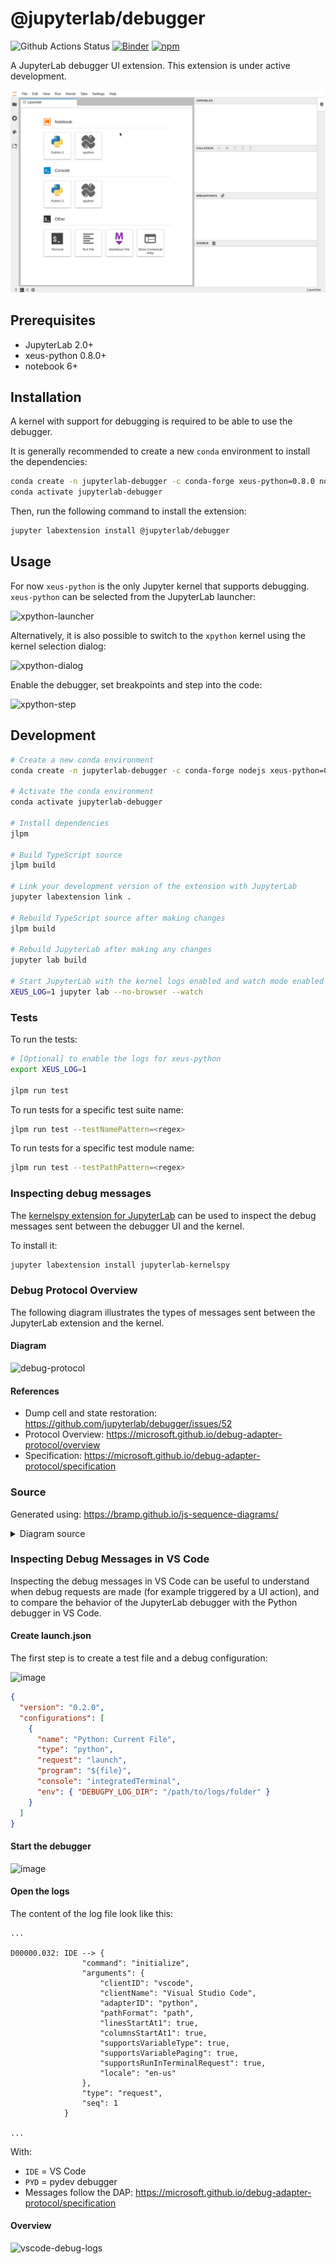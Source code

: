 # @jupyterlab/debugger

![Github Actions Status](https://github.com/jupyterlab/debugger/workflows/Tests/badge.svg)
[![Binder](https://mybinder.org/badge_logo.svg)](https://mybinder.org/v2/gh/jupyterlab/debugger/stable?urlpath=/lab/tree/examples/index.ipynb)
[![npm](https://img.shields.io/npm/v/@jupyterlab/debugger.svg)](https://www.npmjs.com/package/@jupyterlab/debugger)

A JupyterLab debugger UI extension. This extension is under active development.

![screencast](./screencast.gif)

## Prerequisites

- JupyterLab 2.0+
- xeus-python 0.8.0+
- notebook 6+

## Installation

A kernel with support for debugging is required to be able to use the debugger.

It is generally recommended to create a new `conda` environment to install the dependencies:

```bash
conda create -n jupyterlab-debugger -c conda-forge xeus-python=0.8.0 notebook=6 jupyterlab=2 ptvsd nodejs
conda activate jupyterlab-debugger
```

Then, run the following command to install the extension:

```bash
jupyter labextension install @jupyterlab/debugger
```

## Usage

For now `xeus-python` is the only Jupyter kernel that supports debugging. `xeus-python` can be selected from the JupyterLab launcher:

![xpython-launcher](https://user-images.githubusercontent.com/591645/75235047-f8080f00-57bb-11ea-80c1-d422b9ff4ad4.png)

Alternatively, it is also possible to switch to the `xpython` kernel using the kernel selection dialog:

![xpython-dialog](https://user-images.githubusercontent.com/591645/80113902-2bc8a080-8583-11ea-8a8c-c7c0932107ae.gif)

Enable the debugger, set breakpoints and step into the code:

![xpython-step](https://user-images.githubusercontent.com/591645/80114105-70ecd280-8583-11ea-82b1-ca2e84a4ae0f.gif)

## Development

```bash
# Create a new conda environment
conda create -n jupyterlab-debugger -c conda-forge nodejs xeus-python=0.8.0 ptvsd jupyterlab=2

# Activate the conda environment
conda activate jupyterlab-debugger

# Install dependencies
jlpm

# Build TypeScript source
jlpm build

# Link your development version of the extension with JupyterLab
jupyter labextension link .

# Rebuild TypeScript source after making changes
jlpm build

# Rebuild JupyterLab after making any changes
jupyter lab build

# Start JupyterLab with the kernel logs enabled and watch mode enabled
XEUS_LOG=1 jupyter lab --no-browser --watch
```

### Tests

To run the tests:

```bash
# [Optional] to enable the logs for xeus-python
export XEUS_LOG=1

jlpm run test
```

To run tests for a specific test suite name:

```bash
jlpm run test --testNamePattern=<regex>
```

To run tests for a specific test module name:

```bash
jlpm run test --testPathPattern=<regex>
```

### Inspecting debug messages

The [kernelspy extension for JupyterLab](https://github.com/vidartf/jupyterlab-kernelspy) can be used to inspect the debug messages sent between the debugger UI and the kernel.

To install it:

```bash
jupyter labextension install jupyterlab-kernelspy
```

### Debug Protocol Overview

The following diagram illustrates the types of messages sent between the JupyterLab extension and the kernel.

#### Diagram

![debug-protocol](https://user-images.githubusercontent.com/591645/88048217-3cbd8980-cb53-11ea-8778-b8015014a230.png)

#### References

- Dump cell and state restoration: https://github.com/jupyterlab/debugger/issues/52
- Protocol Overview: https://microsoft.github.io/debug-adapter-protocol/overview
- Specification: https://microsoft.github.io/debug-adapter-protocol/specification

### Source

Generated using: https://bramp.github.io/js-sequence-diagrams/

<details><summary>Diagram source</summary>
<pre>
user->JupyterLab: open notebook

JupyterLab->JupyterLab: check 'debugger' key\nin the kernel spec

JupyterLab->user: show toggle button\nif 'debugger'

user->JupyterLab: enable debugging

JupyterLab->kernel: debugInfo request

kernel->JupyterLab: debugInfo response

user->JupyterLab: start debugger

JupyterLab->kernel: initialize request

kernel->JupyterLab: initialize response

JupyterLab->kernel: attach request

kernel->JupyterLab: attach response

Note right of kernel: debugger started

user->JupyterLab: add breakpoints\n(click on gutters)

JupyterLab->kernel: dumpCell request

kernel->JupyterLab: dumpCell response

JupyterLab->kernel: setBreakpoints request

kernel->JupyterLab: breakpoints response

JupyterLab->kernel: configurationDone request

kernel->JupyterLab: configurationDone response

user->JupyterLab: execute cell\n(Ctrl-Enter)

JupyterLab->kernel: requestExecute

kernel->kernel: execute code

kernel->kernel: hit breakpoint

kernel-->JupyterLab: stopped event

JupyterLab->kernel: stackTrace request

kernel->JupyterLab: stackTrace response

JupyterLab->user: show current line

JupyterLab->kernel: scopes request

kernel->JupyterLab: scopes response

JupyterLab->kernel: variables request

kernel->JupyterLab: variables response

JupyterLab->user: show variables

user->JupyterLab: step in deleted cell code

JupyterLab->kernel: stepIn request

kernel-->JupyterLab: stopped event

JupyterLab->JupyterLab: search for code matching\nsource path

JupyterLab->kernel: source request

kernel->JupyterLab: source response

JupyterLab->user: show source for current path

Note right of kernel: debug session

user->JupyterLab: disable debugging

JupyterLab->kernel: disconnect request

Note right of kernel: debugger stopped

kernel->JupyterLab: disconnect response

JupyterLab->JupyterLab: clear debugger UI for\nthe notebook

</pre>
</details>

### Inspecting Debug Messages in VS Code

Inspecting the debug messages in VS Code can be useful to understand when debug requests are made (for example triggered by a UI action), and to compare the behavior of the JupyterLab debugger with the Python debugger in VS Code.

#### Create launch.json

The first step is to create a test file and a debug configuration:

![image](https://user-images.githubusercontent.com/591645/67576994-eb0cdd80-f73f-11e9-991f-ebea35669664.png)

```json
{
  "version": "0.2.0",
  "configurations": [
    {
      "name": "Python: Current File",
      "type": "python",
      "request": "launch",
      "program": "${file}",
      "console": "integratedTerminal",
      "env": { "DEBUGPY_LOG_DIR": "/path/to/logs/folder" }
    }
  ]
}
```

#### Start the debugger

![image](https://user-images.githubusercontent.com/591645/67576928-d3355980-f73f-11e9-84e7-6d23c2cc365c.png)

#### Open the logs

The content of the log file look like this:

```
...

D00000.032: IDE --> {
                "command": "initialize",
                "arguments": {
                    "clientID": "vscode",
                    "clientName": "Visual Studio Code",
                    "adapterID": "python",
                    "pathFormat": "path",
                    "linesStartAt1": true,
                    "columnsStartAt1": true,
                    "supportsVariableType": true,
                    "supportsVariablePaging": true,
                    "supportsRunInTerminalRequest": true,
                    "locale": "en-us"
                },
                "type": "request",
                "seq": 1
            }

...
```

With:

- `IDE` = VS Code
- `PYD` = pydev debugger
- Messages follow the DAP: https://microsoft.github.io/debug-adapter-protocol/specification

#### Overview

![vscode-debug-logs](https://user-images.githubusercontent.com/591645/67577219-61a9db00-f740-11e9-8240-2332599c0058.gif)
